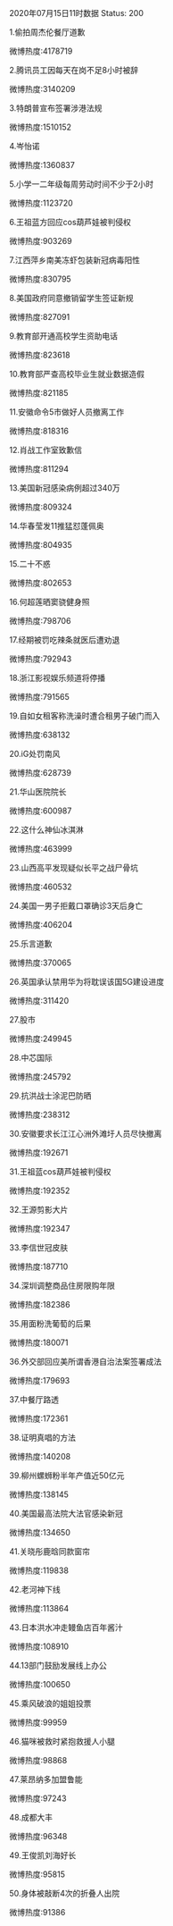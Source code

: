 2020年07月15日11时数据
Status: 200

1.偷拍周杰伦餐厅道歉

微博热度:4178719

2.腾讯员工因每天在岗不足8小时被辞

微博热度:3140209

3.特朗普宣布签署涉港法规

微博热度:1510152

4.岑怡诺

微博热度:1360837

5.小学一二年级每周劳动时间不少于2小时

微博热度:1123720

6.王祖蓝方回应cos葫芦娃被判侵权

微博热度:903269

7.江西萍乡南美冻虾包装新冠病毒阳性

微博热度:830795

8.美国政府同意撤销留学生签证新规

微博热度:827091

9.教育部开通高校学生资助电话

微博热度:823618

10.教育部严查高校毕业生就业数据造假

微博热度:821185

11.安徽命令5市做好人员撤离工作

微博热度:818316

12.肖战工作室致歉信

微博热度:811294

13.美国新冠感染病例超过340万

微博热度:809324

14.华春莹发11推猛怼蓬佩奥

微博热度:804935

15.二十不惑

微博热度:802653

16.何超莲晒窦骁健身照

微博热度:798706

17.经期被罚吃辣条就医后遭劝退

微博热度:792943

18.浙江影视娱乐频道将停播

微博热度:791565

19.自如女租客称洗澡时遭合租男子破门而入

微博热度:638132

20.iG处罚南风

微博热度:628739

21.华山医院院长

微博热度:600987

22.这什么神仙冰淇淋

微博热度:463999

23.山西高平发现疑似长平之战尸骨坑

微博热度:460532

24.美国一男子拒戴口罩确诊3天后身亡

微博热度:406204

25.乐言道歉

微博热度:370065

26.英国承认禁用华为将耽误该国5G建设进度

微博热度:311420

27.股市

微博热度:249945

28.中芯国际

微博热度:245792

29.抗洪战士涂泥巴防晒

微博热度:238312

30.安徽要求长江江心洲外滩圩人员尽快撤离

微博热度:192671

31.王祖蓝cos葫芦娃被判侵权

微博热度:192352

32.王源剪影大片

微博热度:192347

33.李信世冠皮肤

微博热度:187710

34.深圳调整商品住房限购年限

微博热度:182386

35.用面粉洗葡萄的后果

微博热度:180071

36.外交部回应美所谓香港自治法案签署成法

微博热度:179693

37.中餐厅路透

微博热度:172361

38.证明真唱的方法

微博热度:140208

39.柳州螺蛳粉半年产值近50亿元

微博热度:138145

40.美国最高法院大法官感染新冠

微博热度:134650

41.关晓彤鹿晗同款窗帘

微博热度:119838

42.老河神下线

微博热度:113864

43.日本洪水冲走鳗鱼店百年酱汁

微博热度:108910

44.13部门鼓励发展线上办公

微博热度:100650

45.乘风破浪的姐姐投票

微博热度:99959

46.猫咪被救时紧抱救援人小腿

微博热度:98868

47.莱昂纳多加盟鲁能

微博热度:97243

48.成都大丰

微博热度:96348

49.王俊凯刘海好长

微博热度:95815

50.身体被敲断4次的折叠人出院

微博热度:91386

